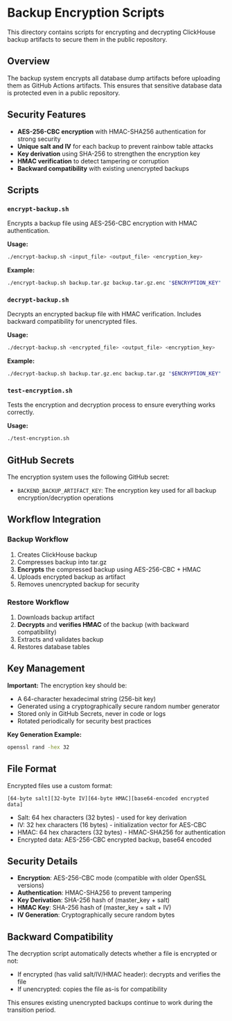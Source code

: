 # Backup Encryption Scripts

This directory contains scripts for encrypting and decrypting ClickHouse backup artifacts to secure them in the public repository.

## Overview

The backup system encrypts all database dump artifacts before uploading them as GitHub Actions artifacts. This ensures that sensitive database data is protected even in a public repository.

## Security Features

- **AES-256-CBC encryption** with HMAC-SHA256 authentication for strong security
- **Unique salt and IV** for each backup to prevent rainbow table attacks
- **Key derivation** using SHA-256 to strengthen the encryption key
- **HMAC verification** to detect tampering or corruption
- **Backward compatibility** with existing unencrypted backups

## Scripts

### `encrypt-backup.sh`

Encrypts a backup file using AES-256-CBC encryption with HMAC authentication.

**Usage:**

```bash
./encrypt-backup.sh <input_file> <output_file> <encryption_key>
```

**Example:**

```bash
./encrypt-backup.sh backup.tar.gz backup.tar.gz.enc "$ENCRYPTION_KEY"
```

### `decrypt-backup.sh`

Decrypts an encrypted backup file with HMAC verification. Includes backward compatibility for unencrypted files.

**Usage:**

```bash
./decrypt-backup.sh <encrypted_file> <output_file> <encryption_key>
```

**Example:**

```bash
./decrypt-backup.sh backup.tar.gz.enc backup.tar.gz "$ENCRYPTION_KEY"
```

### `test-encryption.sh`

Tests the encryption and decryption process to ensure everything works correctly.

**Usage:**

```bash
./test-encryption.sh
```

## GitHub Secrets

The encryption system uses the following GitHub secret:

- `BACKEND_BACKUP_ARTIFACT_KEY`: The encryption key used for all backup encryption/decryption operations

## Workflow Integration

### Backup Workflow

1. Creates ClickHouse backup
2. Compresses backup into tar.gz
3. **Encrypts** the compressed backup using AES-256-CBC + HMAC
4. Uploads encrypted backup as artifact
5. Removes unencrypted backup for security

### Restore Workflow

1. Downloads backup artifact
2. **Decrypts** and **verifies HMAC** of the backup (with backward compatibility)
3. Extracts and validates backup
4. Restores database tables

## Key Management

**Important:** The encryption key should be:

- A 64-character hexadecimal string (256-bit key)
- Generated using a cryptographically secure random number generator
- Stored only in GitHub Secrets, never in code or logs
- Rotated periodically for security best practices

**Key Generation Example:**

```bash
openssl rand -hex 32
```

## File Format

Encrypted files use a custom format:

```
[64-byte salt][32-byte IV][64-byte HMAC][base64-encoded encrypted data]
```

- Salt: 64 hex characters (32 bytes) - used for key derivation
- IV: 32 hex characters (16 bytes) - initialization vector for AES-CBC
- HMAC: 64 hex characters (32 bytes) - HMAC-SHA256 for authentication
- Encrypted data: AES-256-CBC encrypted backup, base64 encoded

## Security Details

- **Encryption**: AES-256-CBC mode (compatible with older OpenSSL versions)
- **Authentication**: HMAC-SHA256 to prevent tampering
- **Key Derivation**: SHA-256 hash of (master_key + salt)
- **HMAC Key**: SHA-256 hash of (master_key + salt + IV)
- **IV Generation**: Cryptographically secure random bytes

## Backward Compatibility

The decryption script automatically detects whether a file is encrypted or not:

- If encrypted (has valid salt/IV/HMAC header): decrypts and verifies the file
- If unencrypted: copies the file as-is for compatibility

This ensures existing unencrypted backups continue to work during the transition period.
